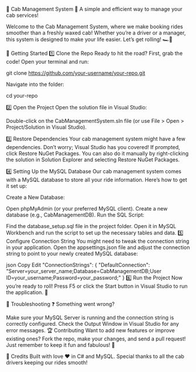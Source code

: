 🚖 Cab Management System 🚖
A simple and efficient way to manage your cab services!

Welcome to the Cab Management System, where we make booking rides smoother than a freshly waxed cab! Whether you’re a driver or a manager, this system is designed to make your life easier. Let’s get rolling! 🏎️💨

🚀 Getting Started
1️⃣ Clone the Repo
Ready to hit the road? First, grab the code! Open your terminal and run:

git clone https://github.com/your-username/your-repo.git

Navigate into the folder:

cd your-repo

2️⃣ Open the Project
Open the solution file in Visual Studio:

Double-click on the CabManagementSystem.sln file (or use File > Open > Project/Solution in Visual Studio).

3️⃣ Restore Dependencies
Your cab management system might have a few dependencies. Don’t worry; Visual Studio has you covered! If prompted, click Restore NuGet Packages. You can also do it manually by right-clicking the solution in Solution Explorer and selecting Restore NuGet Packages.

4️⃣ Setting Up the MySQL Database
Our cab management system comes with a MySQL database to store all your ride information. Here’s how to get it set up:

Create a New Database:

Open phpMyAdmin (or your preferred MySQL client).
Create a new database (e.g., CabManagementDB).
Run the SQL Script:

Find the database_setup.sql file in the project folder.
Open it in MySQL Workbench and run the script to set up the necessary tables and data.
5️⃣ Configure Connection String
You might need to tweak the connection string in your application. Open the appsettings.json file and adjust the connection string to point to your newly created MySQL database:

json
Copy
Edit
"ConnectionStrings": {
  "DefaultConnection": "Server=your_server_name;Database=CabManagementDB;User ID=your_username;Password=your_password;"
}
6️⃣ Run the Project
Now you’re ready to roll! Press F5 or click the Start button in Visual Studio to run the application. 🚦

🎯 Troubleshooting
❓ Something went wrong?

Make sure your MySQL Server is running and the connection string is correctly configured.
Check the Output Window in Visual Studio for any error messages.
🏆 Contributing
Want to add new features or improve existing ones? Fork the repo, make your changes, and send a pull request! Just remember to keep it fun and fabulous! 🎉

🤝 Credits
Built with love ❤️ in C# and MySQL. Special thanks to all the cab drivers keeping our rides smooth!
